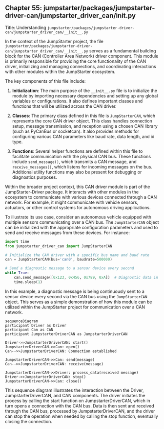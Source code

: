 ## Chapter 55: jumpstarter/packages/jumpstarter-driver-can/jumpstarter_driver_can/__init__.py

 Title: Understanding `jumpstarter/packages/jumpstarter-driver-can/jumpstarter_driver_can/__init__.py`

   In the context of the JumpStarter project, the file `jumpstarter/packages/jumpstarter-driver-can/jumpstarter_driver_can/__init__.py` serves as a fundamental building block for the CAN (Controller Area Network) driver component. This module is primarily responsible for providing the core functionality of the CAN driver, initializing and managing connections, and coordinating interactions with other modules within the JumpStarter ecosystem.

   The key components of this file include:

   1. **Initialization**: The main purpose of the `__init__.py` file is to initialize the module by importing necessary dependencies and setting up any global variables or configurations. It also defines important classes and functions that will be utilized across the CAN driver.

   2. **Classes**: The primary class defined in this file is `JumpStarterCAN`, which represents the core CAN driver object. This class handles connection setup, message transmission, and reception using a chosen CAN library (such as PyCanBus or socketcan). It also provides methods for configuring various CAN parameters like baud rate, data length, and id type.

   3. **Functions**: Several helper functions are defined within this file to facilitate communication with the physical CAN bus. These functions include `send_message()`, which transmits a CAN message, and `receive_messages()`, which listens for incoming messages on the bus. Additional utility functions may also be present for debugging or diagnostics purposes.

   Within the broader project context, this CAN driver module is part of the JumpStarter-Driver package. It interacts with other modules in the ecosystem to communicate with various devices connected through a CAN network. For example, it might communicate with vehicle sensors, actuators, or other control systems for autonomous driving applications.

   To illustrate its use case, consider an autonomous vehicle equipped with multiple sensors communicating over a CAN bus. The `JumpStarterCAN` object can be initialized with the appropriate configuration parameters and used to send and receive messages from these devices. For instance:

```python
import time
from jumpstarter_driver_can import JumpStarterCAN

# Initialize the CAN driver with a specific bus name and baud rate
can = JumpStarterCAN(bus='can0', baudrate=500000)

# Send a diagnostic message to a sensor device every second
while True:
    can.send_message([0x123, 0x456, 0x789, 0xA])  # Diagnostic data in the format [id, len, data]
    time.sleep(1)
```

In this example, a diagnostic message is being continuously sent to a sensor device every second via the CAN bus using the `JumpStarterCAN` object. This serves as a simple demonstration of how this module can be utilized within the JumpStarter project for communication over a CAN network.

 ```mermaid
sequenceDiagram
participant Driver as Driver
participant Can as CAN
participant JumpstarterDriverCAN as JumpstarterDriverCAN

Driver->>JumpstarterDriverCAN: start()
JumpstarterDriverCAN->>Can: open()
Can-->>JumpstarterDriverCAN: Connection established

JumpstarterDriverCAN->>Can: send(message)
Can-->>JumpstarterDriverCAN: receive(message)

JumpstarterDriverCAN->>Driver: process_data(received message)
Driver->>JumpstarterDriverCAN: stop()
JumpstarterDriverCAN->>Can: close()
```

This sequence diagram illustrates the interaction between the Driver, JumpstarterDriverCAN, and CAN components. The driver initiates the process by calling the start function on JumpstarterDriverCAN, which in turn opens a connection with the CAN bus. Data is then sent and received through the CAN bus, processed by JumpstarterDriverCAN, and the driver can stop the operation when needed by calling the stop function, eventually closing the connection.
